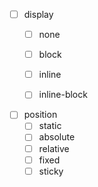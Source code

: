 - [ ] display
    - [ ] none
    - [ ] block
    - [ ] inline 
    - [ ] inline-block


- [ ] position
    - [ ] static
    - [ ] absolute
    - [ ] relative
    - [ ] fixed
    - [ ] sticky